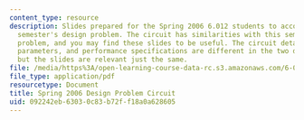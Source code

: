 ```yaml
---
content_type: resource
description: Slides prepared for the Spring 2006 6.012 students to accompany that
  semester's design problem. The circuit has similarities with this semester's design
  problem, and you may find these slides to be useful. The circuit details, device
  parameters, and performance specifications are different in the two design problems,
  but the slides are relevant just the same.
file: /media/https%3A/open-learning-course-data-rc.s3.amazonaws.com/6-012-microelectronic-devices-and-circuits-fall-2009/092242eb63030c83b72ff18a0a628605_MIT6_012F09_design_s06.pdf
file_type: application/pdf
resourcetype: Document
title: Spring 2006 Design Problem Circuit
uid: 092242eb-6303-0c83-b72f-f18a0a628605
---
```

